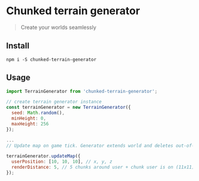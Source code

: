 # Chunked terrain generator

> Create your worlds seamlessly

## Install

`npm i -S chunked-terrain-generator`

## Usage

```javascript
import TerrainGenerator from 'chunked-terrain-generator';

// create terrain generator instance
const terrainGenerator = new TerrainGenerator({
  seed: Math.random(),
  minHeight: 0,
  maxHeight: 256
});

...
// Update map on game tick. Generator extends world and deletes out-of-visibility-distance chunks automatically

terrainGenerator.updateMap({
  userPosition: [10, 10, 10], // x, y, z
  renderDistance: 5, // 5 chunks around user + chunk user is on (11x11)
});
```
